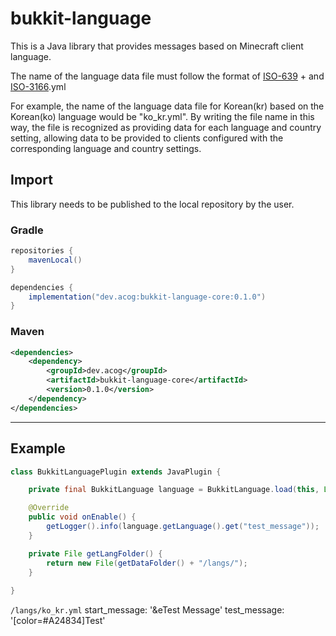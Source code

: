 # bukkit-language
This is a Java library that provides messages based on Minecraft client language.

The name of the language data file must follow the format of [ISO-639](https://docs.oracle.com/cd/E13214_01/wli/docs92/xref/xqisocodes.html) + and [ISO-3166](https://docs.oracle.com/cd/E13214_01/wli/docs92/xref/xqisocodes.html).yml  

For example, the name of the language data file for Korean(kr) based on the Korean(ko) language would be "ko_kr.yml". By writing the file name in this way, the file is recognized as providing data for each language and country setting, allowing data to be provided to clients configured with the corresponding language and country settings.

## Import

This library needs to be published to the local repository by the user.

### Gradle

```groovy
repositories {
    mavenLocal()
}

dependencies {
    implementation("dev.acog:bukkit-language-core:0.1.0")
}
```

### Maven

```xml
<dependencies>
    <dependency>
        <groupId>dev.acog</groupId>
        <artifactId>bukkit-language-core</artifactId>
        <version>0.1.0</version>
    </dependency>
</dependencies>
```
---
## Example
```java
class BukkitLanguagePlugin extends JavaPlugin {

    private final BukkitLanguage language = BukkitLanguage.load(this, Locale.KOREA, getLangFolder(), false);

    @Override
    public void onEnable() {
        getLogger().info(language.getLanguage().get("test_message"));
    }

    private File getLangFolder() {
        return new File(getDataFolder() + "/langs/");
    }
    
}
```
  
`/langs/ko_kr.yml`
start_message: '&eTest Message'
test_message: '[color=#A24834]Test'
```
